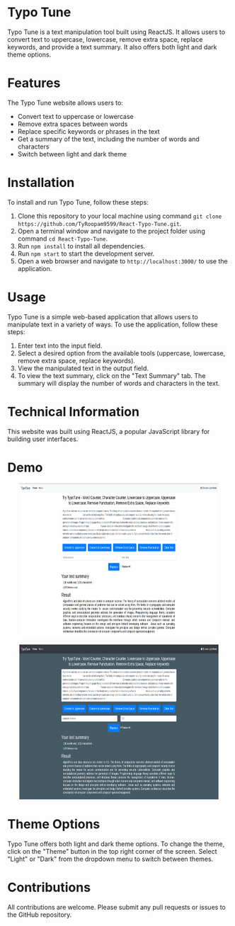 # Typo Tune
Typo Tune is a text manipulation tool built using ReactJS. It allows users to convert text to uppercase, 
lowercase, remove extra space, replace keywords, and provide a text summary. It also offers both light and dark 
theme options.

# Features
The Typo Tune website allows users to:

* Convert text to uppercase or lowercase
* Remove extra spaces between words
* Replace specific keywords or phrases in the text
* Get a summary of the text, including the number of words and characters
* Switch between light and dark theme 

# Installation
To install and run Typo Tune, follow these steps:
1. Clone this repository to your local machine using command `git clone https://github.com/TyRoopam9599/React-Typo-Tune.git`.
2. Open a terminal window and navigate to the project folder using command `cd React-Typo-Tune`.
3. Run `npm install` to install all dependencies.
4. Run `npm start` to start the development server.
5. Open a web browser and navigate to `http://localhost:3000/` to use the application.

# Usage
Typo Tune is a simple web-based application that allows users to manipulate text in a variety of ways. To use the application, follow these steps:
1. Enter text into the input field.
2. Select a desired option from the available tools (uppercase, lowercase, remove extra space, replace keywords).
3. View the manipulated text in the output field.
4. To view the text summary, click on the "Text Summary" tab. The summary will display the number of words and characters in the text.

# Technical Information
This website was built using ReactJS, a popular JavaScript library for building user interfaces.

# Demo
<div>
<p align="center"><img align="center" alt="Light Theme" src="https://github.com/TyRoopam9599/React-Typo-Tune/blob/main/Image/Screenshot%20from%202023-02-15%2020-54-57.png" width="450" height="350" /></p>
<p align="center"><img align="center" alt="Dark Theme" src="https://github.com/TyRoopam9599/React-Typo-Tune/blob/main/Image/Screenshot%20from%202023-02-15%2020-55-43.png" width="450" height="350" /></p>
</div>

# Theme Options
Typo Tune offers both light and dark theme options. To change the theme, click on the "Theme" button in the top right corner of the screen. Select "Light" or "Dark" from the dropdown menu to switch between themes.

# Contributions 
All contributions are welcome. Please submit any pull requests or issues to the GitHub repository.

